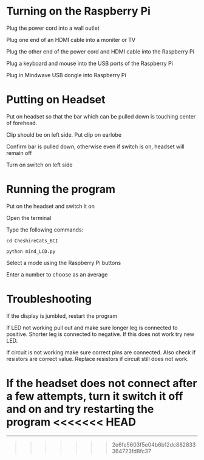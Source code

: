 # Turning on the Raspberry Pi

Plug the power cord into a wall outlet

Plug one end of an HDMI cable into a moniter or TV

Plug the other end of the power cord and HDMI cable into the Raspberry Pi

Plug a keyboard and mouse into the USB ports of the Raspberry Pi

Plug in Mindwave USB dongle into Raspberry Pi

# Putting on Headset

Put on headset so that the bar which can be pulled down is touching center of forehead.

Clip should be on left side. Put clip on earlobe

Confirm bar is pulled down, otherwise even if switch is on, headset will remain off

Turn on switch on left side


# Running the program

Put on the headset and switch it on

Open the terminal

Type the following commands: 
	
	cd CheshireCats_BCI
  
	python mind_LCD.py

Select a mode using the Raspberry Pi buttons

Enter a number to choose as an average

# Troubleshooting

If the display is jumbled, restart the program

If LED not working pull out and make sure longer leg is connected to positive. Shorter leg is connected to negative. If this does not work try new LED.

If circuit is not working make sure correct pins are connected. Also check if resistors are correct value. Replace resistors if circuit still does not work.

If the headset does not connect after a few attempts, turn it switch it off and on and try restarting the program 
<<<<<<< HEAD
=======

--------------------------------------------------------------------------------------------------------------------------
>>>>>>> 2e6fe5603f5e04b6b12dc882833364723fd8fc37
